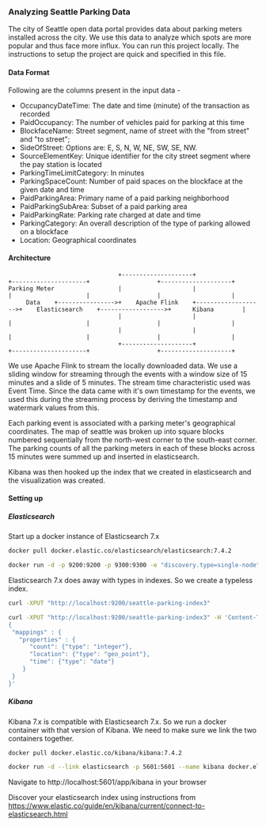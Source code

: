### Analyzing Seattle Parking Data
The city of Seattle open data portal provides data about parking meters installed across the city. We use this data to
analyze which spots are more popular and thus face more influx. 
You can run this project locally. The instructions to setup the project are quick and specified in this file. 

#### Data Format
Following are the columns present in the input data -
- OccupancyDateTime: The date and time (minute) of the transaction as recorded
- PaidOccupancy: The number of vehicles paid for parking at this time
- BlockfaceName: Street segment, name of street with the "from street" and "to street";
- SideOfStreet: Options are: E, S, N, W, NE, SW, SE, NW.
- SourceElementKey: Unique identifier for the city street segment where the pay station is located
- ParkingTimeLimitCategory: In minutes
- ParkingSpaceCount: Number of paid spaces on the blockface at the given date and time
- PaidParkingArea: Primary name of a paid parking neighborhood
- PaidParkingSubArea: Subset of a paid parking area
- PaidParkingRate: Parking rate charged at date and time
- ParkingCategory: An overall description of the type of parking allowed on a blockface
- Location: Geographical coordinates 

#### Architecture
```$xslt
                               +--------------------+                    +---------------------+                   +--------------------+
Parking Meter                  |                    |                    |                     |                   |                    |
     Data    +---------------->+    Apache Flink    +------------------->+    Elasticsearch    +------------------>+      Kibana        |
                               |                    |                    |                     |                   |                    |
                               |                    |                    |                     |                   |                    |
                               +--------------------+                    +---------------------+                   +--------------------+
```
We use Apache Flink to stream the locally downloaded data. We use a sliding window for streaming through the events with
a window size of 15 minutes and a slide of 5 minutes. The stream time characteristic used was Event Time. Since the
data came with it's own timestamp for the events, we used this during the streaming process by deriving the timestamp 
and watermark values from this.

Each parking event is associated with a parking meter's geographical coordinates. The map of seattle was broken up into
square blocks numbered sequentially from the north-west corner to the south-east corner. The parking counts of all the
parking meters in each of these blocks across 15 minutes were summed up and inserted in elasticsearch.

Kibana was then hooked up the index that we created in elasticsearch and the visualization was created.

#### Setting up
##### Elasticsearch
Start up a docker instance of Elasticsearch 7.x
```bash
docker pull docker.elastic.co/elasticsearch/elasticsearch:7.4.2

docker run -d -p 9200:9200 -p 9300:9300 -e "discovery.type=single-node" --name elasticsearch docker.elastic.co/elasticsearch/elasticsearch:7.4.2
```

Elasticsearch 7.x does away with types in indexes. So we create a typeless index.
```bash
curl -XPUT "http://localhost:9200/seattle-parking-index3"

curl -XPUT "http://localhost:9200/seattle-parking-index3" -H 'Content-Type: application/json' -d'
{
 "mappings" : {
   "properties" : {
      "count": {"type": "integer"},
      "location": {"type": "geo_point"},
      "time": {"type": "date"}
    }
 }
}'
```

##### Kibana
Kibana 7.x is compatible with Elasticsearch 7.x. So we run a docker container with that version of Kibana. We need to
make sure we link the two containers together.
```bash
docker pull docker.elastic.co/kibana/kibana:7.4.2

docker run -d --link elasticsearch -p 5601:5601 --name kibana docker.elastic.co/kibana/kibana:7.4.2
```

Navigate to http://localhost:5601/app/kibana in your browser

Discover your elasticsearch index using instructions from https://www.elastic.co/guide/en/kibana/current/connect-to-elasticsearch.html